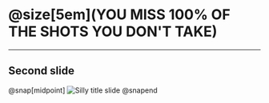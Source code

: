 # @size[5em](YOU MISS 100% OF THE SHOTS YOU DON'T TAKE)
---
## Second slide
@snap[midpoint]
![Silly title slide](https://via.placeholder.com/800x600)
@snapend
